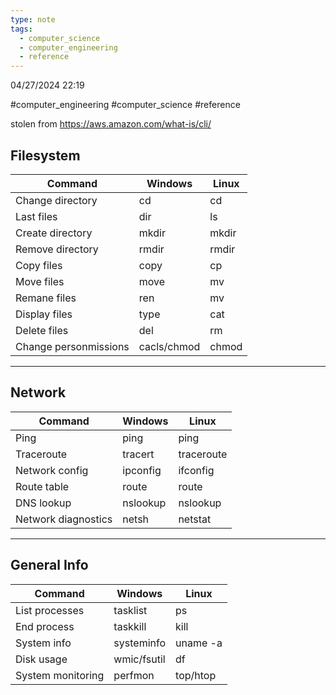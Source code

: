 ```yaml
---
type: note
tags:
  - computer_science
  - computer_engineering
  - reference
---
```

04/27/2024 22:19

  #computer_engineering #computer_science #reference

stolen from https://aws.amazon.com/what-is/cli/

## Filesystem

| Command               | Windows     | Linux |
| --------------------- | ----------- | ----- |
| Change directory      | cd          | cd    |
| Last files            | dir         | ls    |
| Create directory      | mkdir       | mkdir |
| Remove directory      | rmdir       | rmdir |
| Copy files            | copy        | cp    |
| Move files            | move        | mv    |
| Remane files          | ren         | mv    |
| Display files         | type        | cat   |
| Delete files          | del         | rm    |
| Change personmissions | cacls/chmod | chmod |

---

## Network

| Command             | Windows  | Linux      |
| ------------------- | -------- | ---------- |
| Ping                | ping     | ping       |
| Traceroute          | tracert  | traceroute |
| Network config      | ipconfig | ifconfig   |
| Route table         | route    | route      |
| DNS lookup          | nslookup | nslookup   |
| Network diagnostics | netsh    | netstat    |

---

## General Info

| **Command**       | **Windows** | **Linux** |
| ----------------- | ----------- | --------- |
| List processes    | tasklist    | ps        |
| End process       | taskkill    | kill      |
| System info       | systeminfo  | uname -a  |
| Disk usage        | wmic/fsutil | df        |
| System monitoring | perfmon     | top/htop  |
